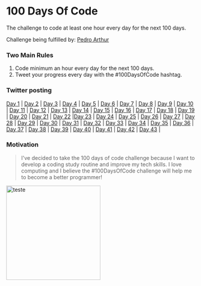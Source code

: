 # 100 Days Of Code
The challenge to code at least one hour every day for the next 100 days.

Challenge being fulfilled by: [Pedro Arthur](https://github.com/Pedroor/)

### Two Main Rules
1.  Code minimum an hour every day for the next 100 days.
2.  Tweet your progress every day with the #100DaysOfCode hashtag.

### Twitter posting
[Day 1](https://twitter.com/Progranmer/status/1399770343712215040) | [Day 2](https://twitter.com/Progranmer/status/1400076370122842112) |   [Day 3](https://twitter.com/Progranmer/status/1400428144939634688) |  [Day 4](https://twitter.com/Progranmer/status/1400812370289696772) | [Day 5](https://twitter.com/Progranmer/status/1401265541281628162) | [Day 6](https://twitter.com/Progranmer/status/1401592735006695432) | [Day 7](https://twitter.com/Progranmer/status/1401922208918872075) | [Day 8](https://twitter.com/Progranmer/status/1402245307786747908) | [Day 9](https://twitter.com/Progranmer/status/1402620542189031428) | [Day 10](https://twitter.com/Progranmer/status/1402620542189031428) | [Day 11](https://twitter.com/Progranmer/status/1403317198932881410) |  [Day 12](https://twitter.com/Progranmer/status/1403802268605030403) | [Day 13](https://twitter.com/Progranmer/status/1404074480683651075) |  [Day 14](https://twitter.com/Progranmer/status/1404550567230382082) |  [Day 15](https://twitter.com/Progranmer/status/1404956066610397191) |  [Day 16](https://twitter.com/Progranmer/status/1404956066610397191) | [Day 17](https://twitter.com/Progranmer/status/1405485198297473025) | [Day 18](https://twitter.com/Progranmer/status/1405888902385262594) | [Day 19](https://twitter.com/Progranmer/status/1406322990841843718) | [Day 20](https://twitter.com/Progranmer/status/1400428144939634688) |  [Day 21](https://twitter.com/Progranmer/status/1401592735006695432) |  [Day 22](https://twitter.com/Progranmer/status/1407302361148805122) |[Day 23](https://twitter.com/Progranmer/status/1407302361148805122) | [Day 24](https://twitter.com/Progranmer/status/1400812370289696772) | [Day 25](https://twitter.com/Progranmer/status/1408388182929031168) | [Day 26](https://twitter.com/Progranmer/status/1408929538424385537) | [Day 27](https://twitter.com/Progranmer/status/1409287386228531205) |  [Day 28](https://twitter.com/Progranmer/status/1409673579080282121) |  [Day 29](https://twitter.com/Progranmer/status/1409871589575888913) | [Day 30](https://twitter.com/Progranmer/status/1410257662655307776) | [Day 31](https://twitter.com/Progranmer/status/1410751736231383042) | [Day 32](https://twitter.com/Progranmer/status/1411369734273212424) |  [Day 33](https://twitter.com/Progranmer/status/1411815496874401794) |  [Day 34](https://twitter.com/Progranmer/status/1412228197744263173) | [Day 35](https://twitter.com/Progranmer/status/1412945758647689218) | [Day 36](https://twitter.com/Progranmer/status/1412945758647689218) | [Day 37](https://twitter.com/Progranmer/status/1413923638785544192) | [Day 38](https://twitter.com/Progranmer/status/1413923638785544192) |  [Day 39](https://twitter.com/Progranmer/status/1414399982447206400) |  [Day 40](https://twitter.com/Progranmer/status/1414399982447206400) |  [Day 41](https://twitter.com/Progranmer/status/1414781837860380672) | [Day 42](https://twitter.com/Progranmer/status/1415478694374776834) | [Day 43](https://twitter.com/Progranmer/status/1415478694374776834) | 






### Motivation

> I've decided to take the 100 days of code challenge because I want to develop a coding study routine and improve my tech skills. I love computing and I believe the #100DaysOfCode challenge will help me to become a better programmer!

<img alt="teste" src="https://avatars.githubusercontent.com/pedroor" width="250px" align="center" />

